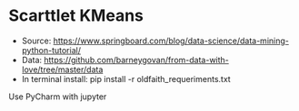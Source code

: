 # Scarttlet KMeans
- Source: https://www.springboard.com/blog/data-science/data-mining-python-tutorial/
- Data: https://github.com/barneygovan/from-data-with-love/tree/master/data
- In terminal install: pip install -r oldfaith_requeriments.txt

Use PyCharm with jupyter